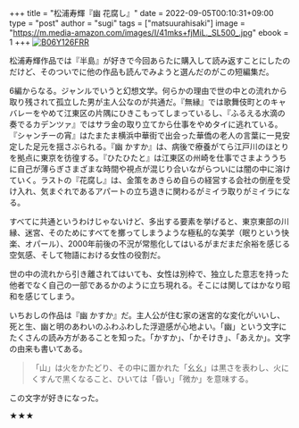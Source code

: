 +++
title = "松浦寿輝『幽 花腐し』"
date = 2022-09-05T00:10:31+09:00
type = "post"
author = "sugi"
tags = ["matsuurahisaki"]
image = "https://m.media-amazon.com/images/I/41mks+fjMiL._SL500_.jpg"
ebook = 1
+++
<a href="https://www.amazon.co.jp/dp/B06Y126FRR/?tag=chezsugi-22" target="_blank" ><img src="https://m.media-amazon.com/images/I/41mks+fjMiL._SL500_.jpg" alt="B06Y126FRR" border="0" class="alignleft" /></a>

松浦寿輝作品では『半島』が好きで今回あらたに購入して読み返すことにしたのだけど、そのついでに他の作品も読んでみようと選んだのがこの短編集だ。

6編からなる。ジャンルでいうと幻想文学。何らかの理由で世の中との流れから取り残されて孤立した男が主人公なのが共通だ。『無縁』では歌舞伎町とのキャバレーをやめて江東区の片隅にひきこもってしまっているし、『ふるえる水滴の奏でるカデンツァ』ではサラ金の取り立てから仕事をやめタイに逃れている。『シャンチーの宵』はたまたま横浜中華街で出会った華僑の老人の言葉に一見安定した足元を揺さぶられる。『幽 かすか』は、病後で療養がてら江戸川のほとりを拠点に東京を彷徨する。『ひたひたと』は江東区の州崎を仕事でさまよううちに自己が薄らぎさまざまな時間や視点が混じり合いながらついには闇の中に溶けていく。ラストの『花腐し』は、金策をあきらめ自らの経営する会社の倒産を受け入れ、気まぐれであるアパートの立ち退きに関わるがミイラ取りがミイラになる。

すべてに共通というわけじゃないけど、多出する要素を挙げると、東京東部の川縁、迷宮、そのためにすべてを擲ってしまうような極私的な美学（眠りという快楽、オパール）、2000年前後の不況が常態化してはいるがまだまだ余裕を感じる空気感、そして物語における女性の役割だ。

世の中の流れから引き離されてはいても、女性は別枠で、独立した意志を持った他者でなく自己の一部であるかのように立ち現れる。そこには関してはかなり昭和を感じてしまう。

いちおしの作品は『幽 かすか』だ。主人公が住む家の迷宮的な変化がいいし、死と生、幽と明のあわいのふわふわした浮遊感が心地よい。「幽」という文字にたくさんの読み方があることを知った。「かすか」、「かそけき」、「あえか」。文字の由来も書いてある。

> 「山」は火をかたどり、その中に置かれた「幺幺」は黒さを表わし、火にくすんで黒くなること、ひいては「昏い」「微か」を意味する。

この文字が好きになった。

★★★